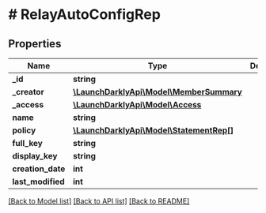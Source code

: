# # RelayAutoConfigRep

## Properties

Name | Type | Description | Notes
------------ | ------------- | ------------- | -------------
**_id** | **string** |  |
**_creator** | [**\LaunchDarklyApi\Model\MemberSummary**](MemberSummary.md) |  | [optional]
**_access** | [**\LaunchDarklyApi\Model\Access**](Access.md) |  | [optional]
**name** | **string** |  |
**policy** | [**\LaunchDarklyApi\Model\StatementRep[]**](StatementRep.md) |  |
**full_key** | **string** |  |
**display_key** | **string** |  |
**creation_date** | **int** |  |
**last_modified** | **int** |  |

[[Back to Model list]](../../README.md#models) [[Back to API list]](../../README.md#endpoints) [[Back to README]](../../README.md)
